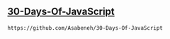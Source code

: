 ## [30-Days-Of-JavaScript](https://github.com/Asabeneh/30-Days-Of-JavaScript)

```
https://github.com/Asabeneh/30-Days-Of-JavaScript
```
